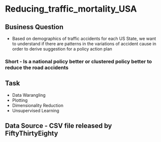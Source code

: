 # Reducing_traffic_mortality_USA

## Business Question
- Based on demographics of traffic accidents for each US State, we want to understand if there are patterns in the variations of accident cause in order to derive suggestion for a policy action plan

### Short -  Is a national policy better or clustered policy better to reduce the road accidents

## Task 
- Data Warangling
- Plotting
- Dimensionality Reduction
- Unsupervised Learning

## Data Source - CSV file released by FiftyThirtyEighty

